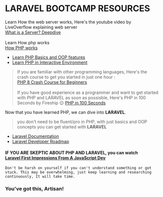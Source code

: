 # LARAVEL BOOTCAMP RESOURCES

Learn How the web server works, Here's the youtube video by LiveOverflow explaining web server<br>
[What is a Server? Deepdive](https://www.youtube.com/watch?v=VXmvM2QtuMU) <br><br>
Learn How php works <br>
[How PHP works](https://youtu.be/wKn-GIFTo4E)
- [Learn PHP Basics and OOP features](https://www.w3schools.com/php/default.asp)
- [Learn PHP in Interactive Environment](https://www.learn-php.org/)
> If you are familiar with other programming languages, Here's the crash course to get you started in just one hour : <br>
[PHP 8 Crash Course for Beginners](https://youtu.be/qybvUahCvaU)  <br><br>
> If you have good experience as a programmer and want to get started with PHP and LARAVEL as soon as possisble, Here's PHP in 100 Seconds
> by Fireship 😉 [PHP in 100 Seconds](https://www.youtube.com/watch?v=a7_WFUlFS94)

Now that you have learned PHP, we can dive into <b>LARAVEL</b>.
> you don't need to be fluent/pro in PHP, with just basics and OOP concepts you can get started with <b>LARAVEL</b>
- [Laravel Documentation](https://laravel.com/docs/10.x)
- [Laravel Developer Roadmap](https://github.com/Hasnayeen/laravel-developer-roadmap)

#### IF YOU ARE SKEPTIC ABOUT PHP AND LARAVEL, you can watch <br>[Laravel First Impressions From A JavaScript Dev](https://youtu.be/Spwv0RbITmE)

` Don't be harsh on yourself if you can't understand something or got stuck. This may be overwhelming, just keep learning and researching continuously, It will take time. `
### You've got this, Artisan!
